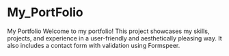 # My_PortFolio
My Portfolio Welcome to my portfolio! This project showcases my skills, projects, and experience in a user-friendly and aesthetically pleasing way. It also includes a contact form with validation using Formspeer.
